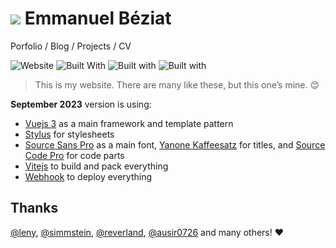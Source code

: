 # ![](public/favicons/favicon-32x32.png) Emmanuel Béziat

Porfolio / Blog / Projects / CV

![Website](https://img.shields.io/website-up-down-green-red/http/shields.io.svg?maxAge=2592000) ![Built With](https://img.shields.io/badge/built_with-vue.js-green.svg?style=flat
) ![Built with](https://img.shields.io/badge/built_with-stylus-green.svg?style=flat) ![Built with](https://img.shields.io/badge/built_with-vitejs-blue.svg?style=flat)

> This is my website. There are many like these, but this one’s mine. 😊

**September 2023** version is using:
* [Vuejs 3](https://vuejs.org/) as a main framework and template pattern
* [Stylus](http://stylus-lang.com/) for stylesheets
* [Source Sans Pro](https://github.com/adobe-fonts/source-sans-pro) as a main font, [Yanone Kaffeesatz](https://www.yanone.de/fonts/kaffeesatz/) for titles, and [Source Code Pro](https://github.com/adobe-fonts/source-code-pro) for code parts
* [Vitejs](https://vitejs.dev/) to build and pack everything
* [Webhook](https://github.com/adnanh/webhook) to deploy everything

## Thanks

[@leny](https://github.com/leny), [@simmstein](https://github.com/simmstein/), [@reverland](https://github.com/reverland), [@ausir0726](https://github.com/ausir0726) and many others! ♥
